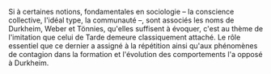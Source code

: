 
Si à certaines notions, fondamentales en sociologie – la conscience collective, l'idéal type, la communauté –, sont associés les noms de Durkheim, Weber et Tönnies, qu'elles suffisent à évoquer, c'est au thème de l'imitation que celui de Tarde demeure classiquement attaché. Le rôle essentiel que ce dernier a assigné à la répétition ainsi qu'aux phénomènes de contagion dans la formation et l'évolution des comportements l'a opposé à Durkheim.